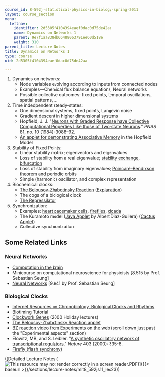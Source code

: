 ```yaml
---
course_id: 8-592j-statistical-physics-in-biology-spring-2011
layout: course_section
menu:
  leftnav:
    identifier: 2d5305f4104394eaef0dac0d75de42aa
    name: Dynamics on Networks 1
    parent: 9e7f1aa838db66488063791ee60d518e
    weight: 310
parent_title: Lecture Notes
title: Dynamics on Networks 1
type: course
uid: 2d5305f4104394eaef0dac0d75de42aa

---
```


1.  Dynamics on networks:
    *   Node variables evolving according to inputs from connected nodes
    *   Examples—Chemical flux balance equations, Neural networks
    *   Possible collective outcomes: fixed points, temporal oscillations, spatial patterns, …
2.  Time indedpendent steady-states:
    *   One dimensional systems, fixed points, Langevin noise
    *   Gradient descent in higher dimensional systems
    *   Hopfield, J. J. "[Neurons with Graded Response have Collective Computational Properties Like those of Two-state Neurons](http://www.pnas.org/content/81/10/3088.abstract)." _PNAS_ 81, no. 10 (1984): 3088–92.
    *   [An applet for demonstrating Associative Memory](http://ccy.dd.ncu.edu.tw/~chen/course/Neural/ch6/applet/applet.html) in the Hopfield Model
3.  Stability of Fixed Points:
    *   Linear stability matrix; eigenvectors and eigenvalues
    *   Loss of stability from a real eigenvalue; [stability exchange, bifurcation](http://www.elmer.unibas.ch/pendulum/bif.htm)
    *   Loss of stability from imaginary eigenvalues; [Poincaré–Bendixson theorem](http://en.wikipedia.org/wiki/Poincare-Bendixson_theorem) and periodic orbits
    *   Simple (harmonic) oscillator, and complex representation
4.  Biochemical clocks:
    *   [The Belousov-Zhabotinsky Reaction](http://en.wikipedia.org/wiki/Belousov-Zhabotinsky_reaction) ([Explanation](http://www.scholarpedia.org/article/Belousov-Zhabotinsky_reaction))
    *   The cogs of a biological clock
    *   [The Repressilator](http://en.wikipedia.org/wiki/Repressilator)
5.  Synchronization:
    *   Examples: [heart pacemaker cells](http://en.wikipedia.org/wiki/Cardiac_pacemaker), [fireflies](http://ase.tufts.edu/biology/Firefly/#Light), [cicada](http://en.wikipedia.org/wiki/Cicada)
    *   The Kuramoto model ([Java Applet](http://www.ffn.ub.es/%7Ealbert/applets/Kuramoto.html) by Albert Diaz-Guilera) ([Cactus Applet](http://labs.sharengo.org/india/html/APPLET/JAVA/LEROYMERLIN/DATA/PRODUITS/DECO/CACTUS/))
    *   Collective synchronization

Some Related Links
------------------

### Neural Networks

*   [Computation in the brain](http://www.willamette.edu/%7Egorr/classes/cs449/brain.html)
*   Minicourse on computational neuroscience for physicists \[8.515 by Prof. Sebastian Seung\]
*   [Neural Networks](/courses/brain-and-cognitive-sciences/9-641j-introduction-to-neural-networks-spring-2005/) \[9.641 by Prof. Sebastian Seung\]

### Biological Clocks

*   [Internet Resources on Chronobiology, Biological Clocks and Rhythms](http://www.cerebromente.org.br/n04/mente/recritmos_i.htm)
*   Biotiming Tutorial
*   [Clockwork Genes](http://www.hhmi.org/biointeractive/clocks/index.html) (2000 Holiday lectures)
*   [The Belousov-Zhabotinsky Reaction applet](http://www.openprocessing.org/sketch/1263)
*   [BZ reaction video from Experiments on the web](http://www.faidherbe.org/site/cours/dupuis/oscil.htm) (scroll down just past the "Experimental aspects" section)
*   Elowitz, MB, and S. Leibler. "[A synthetic oscillatory network of transcriptional regulators](http://www.ncbi.nlm.nih.gov/pubmed/10659856)." _Nature_ 403 (2000): 335-8.
*   [Firefly (flash synchrony)](http://ccl.northwestern.edu/cm/models/firefly/)

([Detailed Lecture Notes (![This resource may not render correctly in a screen reader.](/images/inacessible.gif)PDF)]({{< baseurl >}}/sections/lecture-notes/mit8_592js11_lec23))